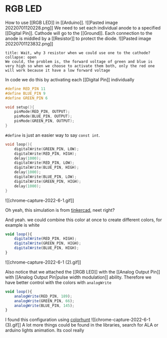# RGB LED
How to use [[RGB LED]] in [[Arduino]]. ![[Pasted image 20220701120228.png]]
We need to set each individual anode to a specified [[Digital Pin]]. Cathode will go to the [[Ground]]. 
Each connection to the anode is middled by a [[Resistor]] to protect the diode. ![[Pasted image 20220701123832.png]]
```ad-Attention
title: Wait, why 3 resistor when we could use one to the cathode?
collapse: open
We could, the problem is, the forward voltage of green and blue is very high so when we choose to activate them both, only the red one will work because it have a low forward voltage

```

In code we do this by activating each [[Digital Pin]] individually
```cpp
#define RED_PIN 11
#define BLUE_PIN 9
#define GREEN_PIN 6

void setup(){
	pinMode(RED_PIN, OUTPUT);
	pinMode(BLUE_PIN, OUTPUT);
	pinMode(GREEN_PIN, OUTPUT);
}
```

`#define` is just an easier way to say `const int`. 
```cpp
void loop(){
	digitalWrite(GREEN_PIN, LOW);
	digitalWrite(RED_PIN, HIGH);
	delay(1000);
	digitalWrite(RED_PIN, LOW);
	digitalWrite(BLUE_PIN, HIGH);
	delay(1000);
	digitalWrite(BLUE_PIN, LOW);
	digitalWrite(GREEN_PIN, HIGH);
	delay(1000);
}
```

![[chrome-capture-2022-6-1.gif]]

Oh yeah, this simulation is from [tinkercad](www.tinkercad.com), neet right?

And yeah. we could combine this color at once to create different colors, for example is white
```js
void loop(){
	digitalWrite(RED_PIN, HIGH);
	digitalWrite(GREEN_PIN, HIGH);
	digitalWrite(BLUE_PIN, HIGH);
}
```
![[chrome-capture-2022-6-1 (2).gif]]

Also notice that we attached the [[RGB LED]] with the [[Analog Output Pin]] with [[Analog Output Pin|pulse width modulation]] ability. Therefore we have better control with the colors with `analogWrite`

```js
void loop(){
	analogWrite(RED_PIN, 189);
	analogWrite(GREEN_PIN, 66);
	analogWrite(BLUE_PIN, 145);
}
```

I found this configuration using [colorhunt](https://colorhunt.co/) ![[chrome-capture-2022-6-1 (3).gif]]
A lot more things could be found in the libraries, search for ALA or arduino lights animation. Its cool really